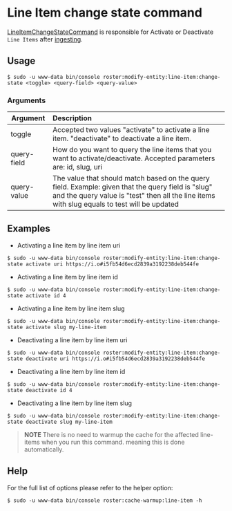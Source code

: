 # Line Item change state command

[LineItemChangeStateCommand](../../src/Command/ModifyEntity/LineItem/LineItemChangeStateCommand.php) is responsible for Activate 
or Deactivate `Line Items` after [ingesting](line-item-ingester-command.md).
    
## Usage
```shell script
$ sudo -u www-data bin/console roster:modify-entity:line-item:change-state <toggle> <query-field> <query-value>
```
### Arguments

| Argument        | Description                                                                                                                                                                                        |
| ----------------|:---------------------------------------------------------------------------------------------------------------------------------------------------------------------------------------------------|
| toggle          | Accepted two values "activate" to activate a line item. "deactivate" to deactivate a line item.                                                                                                    |
| query-field     | How do you want to query the line items that you want to activate/deactivate. Accepted parameters are: id, slug, uri                                                                               |
| query-value     | The value that should match based on the query field. Example: given that the query field is "slug" and the query value is "test" then all the line items with slug equals to test will be updated |

## Examples
- Activating a line item by line item uri
```shell script
$ sudo -u www-data bin/console roster:modify-entity:line-item:change-state activate uri https://i.o#i5fb54d6ecd2839a3192238deb544fe
```
- Activating a line item by line item id
```shell script
$ sudo -u www-data bin/console roster:modify-entity:line-item:change-state activate id 4
```
- Activating a line item by line item slug
```shell script
$ sudo -u www-data bin/console roster:modify-entity:line-item:change-state activate slug my-line-item
```

- Deactivating a line item by line item uri
```shell script
$ sudo -u www-data bin/console roster:modify-entity:line-item:change-state deactivate uri https://i.o#i5fb54d6ecd2839a3192238deb544fe
```
- Deactivating a line item by line item id
```shell script
$ sudo -u www-data bin/console roster:modify-entity:line-item:change-state deactivate id 4
```
- Deactivating a line item by line item slug
```shell script
$ sudo -u www-data bin/console roster:modify-entity:line-item:change-state deactivate slug my-line-item
```

> **NOTE** There is no need to warmup the cache for the affected line-items when you run this command. 
>meaning this is done automatically.


## Help
For the full list of options please refer to the helper option:
```shell script
$ sudo -u www-data bin/console roster:cache-warmup:line-item -h
```